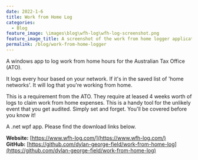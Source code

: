 ```yaml
---
date: 2022-1-6
title: Work from Home Log
categories:
  - Blog
feature_image: \images\blog\wfh-log\wfh-log-screenshot.png
feature_image_title: A screenshot of the work from home logger application for windows.
permalink: /blog/work-from-home-logger
---
```

A windows app to log work from home hours for the Australian Tax Office (ATO).

It logs every hour based on your network. If it's in the saved list of 'home networks'. It will log that you're working from home.

This is a requirement from the ATO. They require at leased 4 weeks worth of logs to claim work from home expenses. This is a handy tool for
the unlikely event that you get audited. Simply set and forget. You'll be covered before you know it!

A .net wpf app. Please find the download links below.

**Website:** [https://www.wfh-log.com/](https://www.wfh-log.com/)  
**GitHub:** [https://github.com/dylan-george-field/work-from-home-log](https://github.com/dylan-george-field/work-from-home-log)
